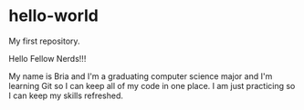 # hello-world
My first repository.

Hello Fellow Nerds!!!

My name is Bria and I'm a graduating computer science major and I'm learning Git so I can keep all of my code
in one place. I am just practicing so I can keep my skills refreshed.
